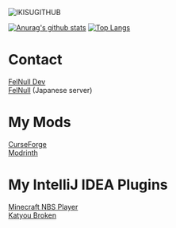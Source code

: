![IKISUGITHUB](https://cdn.discordapp.com/attachments/887769442019323924/946518725362872370/2022-02-25_06h26_59.png)

[![Anurag's github stats](https://github-readme-stats.vercel.app/api?username=MORIMORI0317&count_private=true&show_icons=true&bg_color=24,1919,810,114514,364364&text_color=ffffff&title_color=ffffff&icon_color=ffffff)](https://github.com/anuraghazra/github-readme-stats)
[![Top Langs](https://github-readme-stats.vercel.app/api/top-langs/?username=MORIMORI0317&bg_color=24,1919,810,114514,364364&text_color=ffffff&title_color=ffffff&icon_color=ffffff&layout=compact)](https://github.com/anuraghazra/github-readme-stats)

# Contact  
[FelNull Dev](https://discord.gg/X9BUF9A)  
[FelNull](https://discord.gg/vsFrsgY) (Japanese server)    

# My Mods
[CurseForge](https://www.curseforge.com/members/morimori0317/projects)  
[Modrinth](https://modrinth.com/user/HDcqRPiv)  

# My IntelliJ IDEA Plugins
[Minecraft NBS Player](https://plugins.jetbrains.com/plugin/20801-minecraft-nbs-player)  
[Katyou Broken](https://plugins.jetbrains.com/plugin/19741-katyou-broken)
